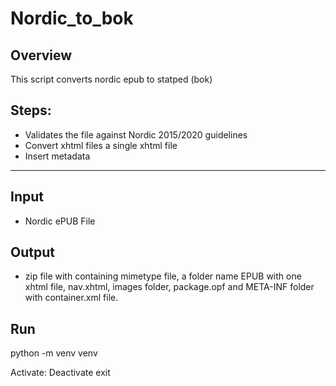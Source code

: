 # Nordic_to_bok

## Overview

This script converts nordic epub to statped (bok)

## Steps:

- Validates the file against Nordic 2015/2020 guidelines
- Convert xhtml files a single xhtml file
- Insert metadata

---

## Input

- Nordic ePUB File

## Output

- zip file with containing mimetype file, a folder name EPUB with one xhtml file, nav.xhtml, images folder, package.opf and META-INF folder with container.xml file.

## Run

python -m venv venv

Activate:
Deactivate exit
